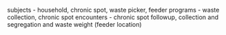 subjects - household, chronic spot, waste picker, feeder
programs - waste collection, chronic spot
encounters - chronic spot followup, collection and segregation and waste weight (feeder location)

